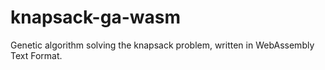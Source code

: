 # knapsack-ga-wasm
Genetic algorithm solving the knapsack problem, written in WebAssembly Text Format.
